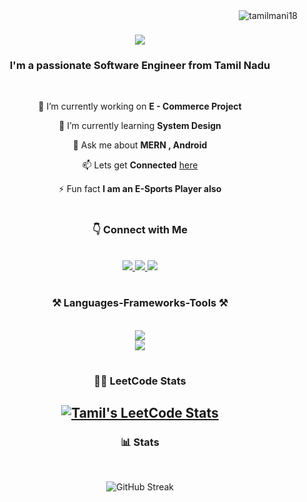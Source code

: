 <img align="right" src="https://komarev.com/ghpvc/?username=tamilmani18&label=Profile%20views&color=0e75b6&style=flat" alt="tamilmani18" />

<h1 align="center">
    <img src="https://readme-typing-svg.herokuapp.com/?font=Righteous&size=35&center=true&vCenter=true&width=500&height=70&duration=4000&lines=Hi+There!+👋;+I'm+Tamil !;"/>
</h1>

<h3 align="center">I'm a passionate Software Engineer from Tamil Nadu</h3>

<br/>

<div align="center">

🔭 I’m currently working on **E - Commerce Project**

🌱 I’m currently learning **System Design**

 💬 Ask me about **MERN , Android**

 📫 Lets get **Connected** [here](https://linkedin.com/in/tamil-mani18/)

 ⚡ Fun fact **I am an E-Sports Player also**

 </div>
 
#

 <div align="center"> 
     
   <h3 align="center">👇 Connect with Me</h2>
   
   <br/>
   
   <a href="mailto:tamilmani.hp5@gmail.com">
     <img src="https://img.shields.io/badge/Gmail-333333?style=for-the-badge&logo=gmail&logoColor=red" />
   </a>
   
   <a href="https://linkedin.com/in/tamil-mani18/" target="_blank">
     <img src="https://img.shields.io/badge/LinkedIn-0077B5?style=for-the-badge&logo=linkedin&logoColor=white" target="_blank" />
   </a>
   
   <a href="https://tamilmani18.github.io" target="_blank">
     <img src="https://img.shields.io/badge/Portfolio-FF5722?style=for-the-badge&logo=todoist&logoColor=white" target="_blank" /> <!-- sqlite, safari, google-chrome are other good icon options -->
   </a>
 
 </div>

#

 <div align="center">
    <h3 align="center">⚒️ Languages-Frameworks-Tools ⚒️</h2>
     <br/>
    <img src="https://skillicons.dev/icons?i=java,javascript,c,dart,html,css,github,git,docker,androidstudio" />
    <br>
    <img src="https://skillicons.dev/icons?i=flutter,nodejs,react,express,mongodb,mysql" /><br>
 </div>

#
<div align="center">
    
### 👨‍💻 LeetCode Stats 

[![Tamil's LeetCode Stats](https://leetcode-stats.vercel.app/api?username=Tamilmani18&theme=dark)](https://leetcode.com/Tamilmani18/)
<br/>
---
</div>

<div align="center">
 
### 📊 Stats

<br/>

![GitHub Streak](https://github-readme-streak-stats.herokuapp.com/?user=tamilmani18&theme=tokyonight)

#
 </div>

